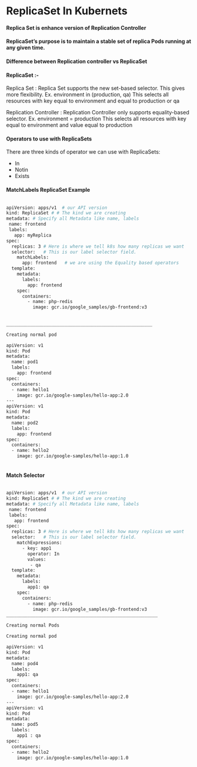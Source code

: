 
# ReplicaSet In Kubernets 


#### Replica Set is enhance version of Replication Controller

#### ReplicaSet’s purpose is to maintain a stable set of replica Pods running at any given time.

#### Difference between Replication controller vs ReplicaSet

#### ReplicaSet :- 

Replica Set : Replica Set supports the new set-based selector. This gives more flexibility. 
Ex. environment in (production, qa) This selects all resources with key equal to environment and equal to production or qa

Replication Controller : Replication Controller only supports equality-based selector.
Ex. environment = production
This selects all resources with key equal to environment and value equal to production

#### Operators to use with ReplicaSets

There are three kinds of operator we can use with ReplicaSets:

* In
* Notin
* Exists


#### MatchLabels ReplicaSet Example 

```sh

apiVersion: apps/v1  # our API version
kind: ReplicaSet # # The kind we are creating
metadata: # Specify all Metadata like name, labels
 name: frontend
 labels:
   app: myReplica
spec:
  replicas: 3 # Here is where we tell k8s how many replicas we want
  selector:   # This is our label selector field. 
    matchLabels: 
      app: frontend   # we are using the Equality based operators
  template:
    metadata:
      labels:
        app: frontend   
    spec:
      containers:  
        - name: php-redis
          image: gcr.io/google_samples/gb-frontend:v3
          
          
_______________________________________________________

Creating normal pod 

apiVersion: v1
kind: Pod
metadata:
  name: pod1
  labels:
    app: frontend
spec:
  containers:
  - name: hello1
    image: gcr.io/google-samples/hello-app:2.0
---
apiVersion: v1
kind: Pod
metadata:
  name: pod2
  labels:
    app: frontend
spec:
  containers:
  - name: hello2
    image: gcr.io/google-samples/hello-app:1.0
		  

```
#### Match Selector 

```sh

apiVersion: apps/v1  # our API version
kind: ReplicaSet # # The kind we are creating
metadata: # Specify all Metadata like name, labels
 name: frontend
 labels:
   app: frontend
spec:
  replicas: 3 # Here is where we tell k8s how many replicas we want
  selector:   # This is our label selector field.
    matchExpressions:
      - key: app1
        operator: In
        values:
         - qa
  template:
    metadata:
      labels:
        app1: qa
    spec:
      containers:
        - name: php-redis
          image: gcr.io/google_samples/gb-frontend:v3
_________________________________________________________

Creating normal Pods 

Creating normal pod 

apiVersion: v1
kind: Pod
metadata:
  name: pod4
  labels:
    app1: qa
spec:
  containers:
  - name: hello1
    image: gcr.io/google-samples/hello-app:2.0
---
apiVersion: v1
kind: Pod
metadata:
  name: pod5
  labels:
    app1 : qa
spec:
  containers:
  - name: hello2
    image: gcr.io/google-samples/hello-app:1.0
		  

